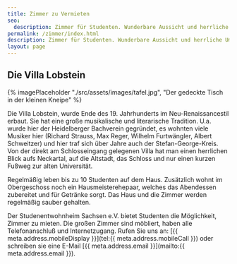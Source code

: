 ```yaml
---
title: Zimmer zu Vermieten
seo:
  description: Zimmer für Studenten. Wunderbare Aussicht und herrliche Umgebung!
permalink: /zimmer/index.html
description: Zimmer für Studenten. Wunderbare Aussicht und herrliche Umgebung!
layout: page
---
```


## Die Villa Lobstein

{% imagePlaceholder "./src/assets/images/tafel.jpg", "Der gedeckte Tisch in der kleinen Kneipe" %}

Die Villa Lobstein, wurde Ende des 19. Jahrhunderts im Neu-Renaissancestil erbaut. Sie hat eine große musikalische und literarische Tradition. U.a. wurde hier der Heidelberger Bachverein gegründet, es wohnten viele Musiker hier (Richard Strauss, Max Reger, Wilhelm Furtwängler, Albert Schweitzer) und hier traf sich über Jahre auch der Stefan-George-Kreis. Von der direkt am Schlosseingang gelegenen Villa hat man einen herrlichen Blick aufs Neckartal, auf die Altstadt, das Schloss und nur einen kurzen Fußweg zur alten Universität.

Regelmäßig leben bis zu 10 Studenten auf dem Haus. Zusätzlich wohnt im Obergeschoss noch ein Hausmeisterehepaar, welches das Abendessen zubereitet und für Getränke sorgt. Das Haus und die Zimmer werden regelmäßig sauber gehalten.

Der Studenentwohnheim Sachsen e.V. bietet Studenten die Möglichkeit, Zimmer zu mieten. Die großen Zimmer sind möbliert, haben alle Telefonanschluß und Internetzugang. Rufen Sie uns an: [{{ meta.address.mobileDisplay }}](tel:{{ meta.address.mobileCall }}) oder schreiben sie eine E-Mail [{{ meta.address.email }}](mailto:{{ meta.address.email }}).
